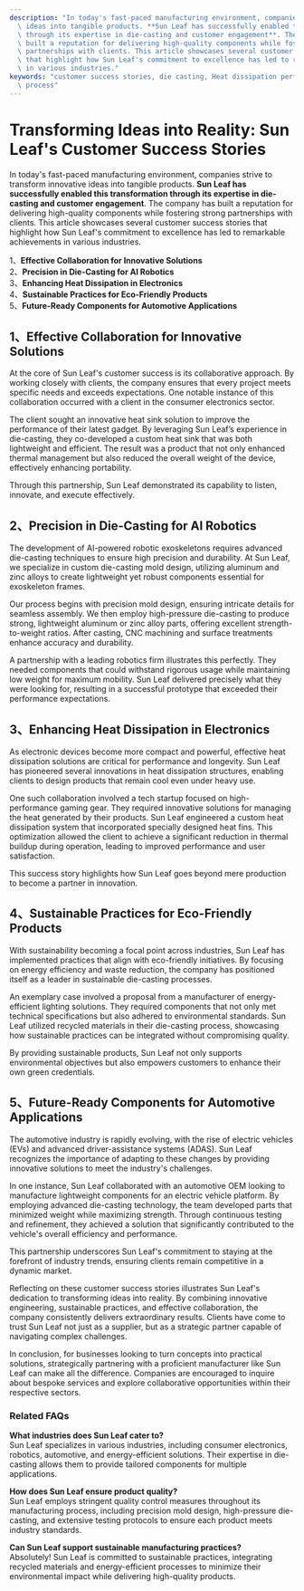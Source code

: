 ```yaml
---
description: "In today's fast-paced manufacturing environment, companies strive to transform innovative\
  \ ideas into tangible products. **Sun Leaf has successfully enabled this transformation\
  \ through its expertise in die-casting and customer engagement**. The company has\
  \ built a reputation for delivering high-quality components while fostering strong\
  \ partnerships with clients. This article showcases several customer success stories\
  \ that highlight how Sun Leaf's commitment to excellence has led to remarkable achievements\
  \ in various industries."
keywords: "customer success stories, die casting, Heat dissipation performance, Die casting\
  \ process"
---
```

# Transforming Ideas into Reality: Sun Leaf's Customer Success Stories

In today's fast-paced manufacturing environment, companies strive to transform innovative ideas into tangible products. **Sun Leaf has successfully enabled this transformation through its expertise in die-casting and customer engagement**. The company has built a reputation for delivering high-quality components while fostering strong partnerships with clients. This article showcases several customer success stories that highlight how Sun Leaf's commitment to excellence has led to remarkable achievements in various industries.

1、**Effective Collaboration for Innovative Solutions**  
2、**Precision in Die-Casting for AI Robotics**  
3、**Enhancing Heat Dissipation in Electronics**  
4、**Sustainable Practices for Eco-Friendly Products**  
5、**Future-Ready Components for Automotive Applications**  

## 1、Effective Collaboration for Innovative Solutions
At the core of Sun Leaf's customer success is its collaborative approach. By working closely with clients, the company ensures that every project meets specific needs and exceeds expectations. One notable instance of this collaboration occurred with a client in the consumer electronics sector. 

The client sought an innovative heat sink solution to improve the performance of their latest gadget. By leveraging Sun Leaf’s experience in die-casting, they co-developed a custom heat sink that was both lightweight and efficient. The result was a product that not only enhanced thermal management but also reduced the overall weight of the device, effectively enhancing portability. 

Through this partnership, Sun Leaf demonstrated its capability to listen, innovate, and execute effectively.

## 2、Precision in Die-Casting for AI Robotics
The development of AI-powered robotic exoskeletons requires advanced die-casting techniques to ensure high precision and durability. At Sun Leaf, we specialize in custom die-casting mold design, utilizing aluminum and zinc alloys to create lightweight yet robust components essential for exoskeleton frames.

Our process begins with precision mold design, ensuring intricate details for seamless assembly. We then employ high-pressure die-casting to produce strong, lightweight aluminum or zinc alloy parts, offering excellent strength-to-weight ratios. After casting, CNC machining and surface treatments enhance accuracy and durability. 

A partnership with a leading robotics firm illustrates this perfectly. They needed components that could withstand rigorous usage while maintaining low weight for maximum mobility. Sun Leaf delivered precisely what they were looking for, resulting in a successful prototype that exceeded their performance expectations.

## 3、Enhancing Heat Dissipation in Electronics
As electronic devices become more compact and powerful, effective heat dissipation solutions are critical for performance and longevity. Sun Leaf has pioneered several innovations in heat dissipation structures, enabling clients to design products that remain cool even under heavy use.

One such collaboration involved a tech startup focused on high-performance gaming gear. They required innovative solutions for managing the heat generated by their products. Sun Leaf engineered a custom heat dissipation system that incorporated specially designed heat fins. This optimization allowed the client to achieve a significant reduction in thermal buildup during operation, leading to improved performance and user satisfaction.

This success story highlights how Sun Leaf goes beyond mere production to become a partner in innovation.

## 4、Sustainable Practices for Eco-Friendly Products
With sustainability becoming a focal point across industries, Sun Leaf has implemented practices that align with eco-friendly initiatives. By focusing on energy efficiency and waste reduction, the company has positioned itself as a leader in sustainable die-casting processes.

An exemplary case involved a proposal from a manufacturer of energy-efficient lighting solutions. They required components that not only met technical specifications but also adhered to environmental standards. Sun Leaf utilized recycled materials in their die-casting process, showcasing how sustainable practices can be integrated without compromising quality.

By providing sustainable products, Sun Leaf not only supports environmental objectives but also empowers customers to enhance their own green credentials.

## 5、Future-Ready Components for Automotive Applications
The automotive industry is rapidly evolving, with the rise of electric vehicles (EVs) and advanced driver-assistance systems (ADAS). Sun Leaf recognizes the importance of adapting to these changes by providing innovative solutions to meet the industry's challenges.

In one instance, Sun Leaf collaborated with an automotive OEM looking to manufacture lightweight components for an electric vehicle platform. By employing advanced die-casting technology, the team developed parts that minimized weight while maximizing strength. Through continuous testing and refinement, they achieved a solution that significantly contributed to the vehicle's overall efficiency and performance.

This partnership underscores Sun Leaf's commitment to staying at the forefront of industry trends, ensuring clients remain competitive in a dynamic market.

Reflecting on these customer success stories illustrates Sun Leaf's dedication to transforming ideas into reality. By combining innovative engineering, sustainable practices, and effective collaboration, the company consistently delivers extraordinary results. Clients have come to trust Sun Leaf not just as a supplier, but as a strategic partner capable of navigating complex challenges.

In conclusion, for businesses looking to turn concepts into practical solutions, strategically partnering with a proficient manufacturer like Sun Leaf can make all the difference. Companies are encouraged to inquire about bespoke services and explore collaborative opportunities within their respective sectors. 

### Related FAQs  
**What industries does Sun Leaf cater to?**  
Sun Leaf specializes in various industries, including consumer electronics, robotics, automotive, and energy-efficient solutions. Their expertise in die-casting allows them to provide tailored components for multiple applications.

**How does Sun Leaf ensure product quality?**  
Sun Leaf employs stringent quality control measures throughout its manufacturing process, including precision mold design, high-pressure die-casting, and extensive testing protocols to ensure each product meets industry standards.

**Can Sun Leaf support sustainable manufacturing practices?**  
Absolutely! Sun Leaf is committed to sustainable practices, integrating recycled materials and energy-efficient processes to minimize their environmental impact while delivering high-quality products.
